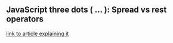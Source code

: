## JavaScript three dots ( ... ): Spread vs rest operators
[link to article explaining it](https://scotch.io/bar-talk/javascripts-three-dots-spread-vs-rest-operators543)
